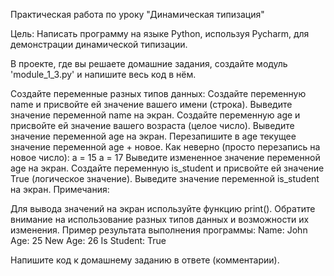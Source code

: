 Практическая работа по уроку "Динамическая типизация"

Цель: Написать программу на языке Python, используя Pycharm, для демонстрации динамической типизации.

В проекте, где вы решаете домашние задания, создайте модуль 'module_1_3.py' и напишите весь код в нём.

Создайте переменные разных типов данных:
Создайте переменную name и присвойте ей значение вашего имени (строка).
Выведите значение переменной name на экран.
Создайте переменную age и присвойте ей значение вашего возраста (целое число).
Выведите значение переменной age на экран.
Перезапишите в age текущее значение переменной age + новое. Как неверно (просто перезапись на новое число): a = 15 a = 17
Выведите измененное значение переменной age на экран.
Создайте переменную is_student и присвойте ей значение True (логическое значение).
Выведите значение переменной is_student на экран.
Примечания:

Для вывода значений на экран используйте функцию print().
Обратите внимание на использование разных типов данных и возможности их изменения.
Пример результата выполнения программы: Name: John Age: 25 New Age: 26 Is Student: True

Напишите код к домашнему заданию в ответе (комментарии).
